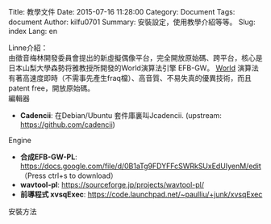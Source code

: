 Title: 教學文件
Date: 2015-07-16 11:28:00
Category: Document
Tags: document
Author: kilfu0701
Summary: 安裝設定，使用教學介紹等等。
Slug: index
Lang: en

<div>
  <div class="sub-lead-title">Linne介紹：</div>
  <span class="normal-content">由徵音梅林開發委員會提出的新虛擬偶像平台，完全開放原始碼、跨平台，核心是日本山梨大學森勢将雅教授所開發的World演算法引擎 EFB-GW。</span>
  <span class="normal-content"><a href="http://ml.cs.yamanashi.ac.jp/world/" target="_blank">World</a> 演算法有著高速度即時（不需事先產生fraq檔）、高音質、不易失真的優異技術，而且patent free，開放原始碼。</span>
  <div class="sub-lead-title">編輯器</div>
  <ul class="listview">
    <li><b>Cadencii</b>: 在Debian/Ubuntu 套件庫裏叫Jcadencii. (upstream: <a href="https://github.com/cadencii" target="_blank">https://github.com/cadencii</a>)</li>
  </ul>
  <div class="sub-lead-title">Engine</div>
  <ul class="listview">
    <li><b>合成EFB-GW-PL</b>: <a href="https://docs.google.com/file/d/0B1aTg9FDYFFcSWRkSUxEdUIyenM/edit" target="_blank">https://docs.google.com/file/d/0B1aTg9FDYFFcSWRkSUxEdUIyenM/edit</a>  （Press ctrl+s to download）</li>
    <li><b>wavtool-pl</b>: <a href="https://sourceforge.jp/projects/wavtool-pl/" target="_blank">https://sourceforge.jp/projects/wavtool-pl/</a></li>
    <li><b>前導程式 xvsqExec</b>: <a href="https://code.launchpad.net/~paulliu/+junk/xvsqExec" target="_blank">https://code.launchpad.net/~paulliu/+junk/xvsqExec</a></li>
  </ul>
  <div class="sub-lead-title">安裝方法</div>
</div>
